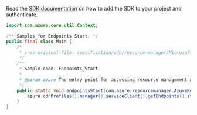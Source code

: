Read the [SDK documentation](https://github.com/Azure/azure-sdk-for-java/blob/azure-resourcemanager_2.12.0/sdk/resourcemanager/azure-resourcemanager/README.md) on how to add the SDK to your project and authenticate.

```java
import com.azure.core.util.Context;

/** Samples for Endpoints Start. */
public final class Main {
    /*
     * x-ms-original-file: specification/cdn/resource-manager/Microsoft.Cdn/stable/2021-06-01/examples/Endpoints_Start.json
     */
    /**
     * Sample code: Endpoints_Start.
     *
     * @param azure The entry point for accessing resource management APIs in Azure.
     */
    public static void endpointsStart(com.azure.resourcemanager.AzureResourceManager azure) {
        azure.cdnProfiles().manager().serviceClient().getEndpoints().start("RG", "profile1", "endpoint1", Context.NONE);
    }
}
```
